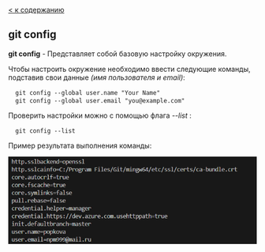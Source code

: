 [< к содержанию](./readme.md)

## git config

**git config** - Представляет собой базовую настройку окружения.

Чтобы настроить окружение необходимо ввести следующие команды, подставив свои данные *(имя пользователя и email)*:

```bash=
  git config --global user.name "Your Name"
  git config --global user.email "you@example.com"
```
Проверить настройки можно с помощью флага *--list* :

```bash=
  git config --list
```
Пример результата выполнения команды:

![config list](./assets/config%20list.png)
